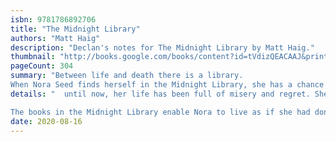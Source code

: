 ```yaml
---
isbn: 9781786892706
title: "The Midnight Library"
authors: "Matt Haig"
description: "Declan's notes for The Midnight Library by Matt Haig."
thumbnail: "http://books.google.com/books/content?id=tVdizQEACAAJ&printsec=frontcover&img=1&zoom=5&source=gbs_api"
pageCount: 304
summary: "Between life and death there is a library.
When Nora Seed finds herself in the Midnight Library, she has a chance to make things right. Up"
details: "  until now, her life has been full of misery and regret. She feels she has let everyone down, including herself. But things are about to change.

The books in the Midnight Library enable Nora to live as if she had done things differently. With the help of an old friend, she can now undo every one of her regrets as she tries to work out her perfect life. But things aren't always what she imagined they'd be, and soon her choices place the library and herself in extreme danger. Before time runs out, she must answer the ultimate question: what is the best way to live?" 
date: 2020-08-16
---
```

